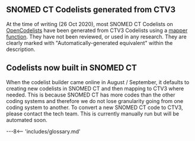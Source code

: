 ## SNOMED CT Codelists generated from CTV3

At the time of writing (26 Oct 2020), most SNOMED CT Codelists on [OpenCodelists](https://www.opencodelists.org/)
have been generated from CTV3 Codelists using
a [mapper function](https://github.com/opensafely/opencodelists/blob/main/mappings/ctv3sctmap2/mappers.py).
They have not been reviewed, or used in any research. They are clearly marked with
"Automatically-generated equivalent" within the description.

## Codelists now built in SNOMED CT

When the codelist builder came online in August / September, it defaults to creating
new codelists in SNOMED CT and then mapping to CTV3 where needed. This is because SNOMED CT has more codes than
the other coding systems and therefore we do not lose granularity going from one coding system to another.
To convert a new SNOMED CT code to CTV3, please contact the tech team. This is currently manually run but will
be automated soon.

---8<-- 'includes/glossary.md'

